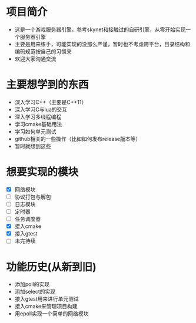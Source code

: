# 项目简介
- 这是一个游戏服务器引擎，参考skynet和接触过的自研引擎，从零开始实现一个服务器引擎
- 主要是用来练手，可能实现的没那么严谨，暂时也不考虑跨平台，目录结构和编码规范按自己的习惯来
- 欢迎大家沟通交流
# 主要想学到的东西
- 深入学习C++（主要是C++11）
- 深入学习C与lua的交互
- 深入学习多线程编程
- 学习cmake基础用法
- 学习如何单元测试
- github相关的一些操作（比如如何发布release版本等）
- 暂时就想到这些
# 想要实现的模块
* [x] 网络模块
* [ ] 协议打包与解包
* [ ] 日志模块
* [ ] 定时器
* [ ] 任务调度器
* [x] 接入cmake
* [x] 接入gtest
* [ ] 未完待续
# 功能历史(从新到旧)
- 添加poll的实现
- 添加select的实现
- 接入gtest用来进行单元测试
- 接入cmake来管理项目构建
- 用epoll实现一个简单的网络模块